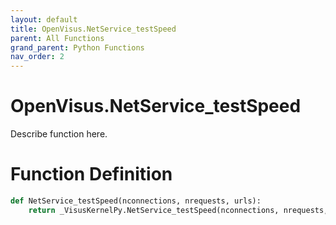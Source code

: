 ```yaml
---
layout: default
title: OpenVisus.NetService_testSpeed
parent: All Functions
grand_parent: Python Functions
nav_order: 2
---
```


# OpenVisus.NetService_testSpeed

Describe function here.

# Function Definition

```python
def NetService_testSpeed(nconnections, nrequests, urls):
    return _VisusKernelPy.NetService_testSpeed(nconnections, nrequests, urls)
```